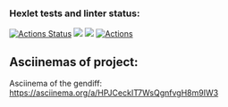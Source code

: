 ### Hexlet tests and linter status:
[![Actions Status](https://github.com/DedMazai36/frontend-project-46/workflows/hexlet-check/badge.svg)](https://github.com/DedMazai36/frontend-project-46/actions)
<a href="https://codeclimate.com/github/DedMazai36/frontend-project-46/maintainability"><img src="https://api.codeclimate.com/v1/badges/32e801f00a95383a615a/maintainability" /></a>
<a href="https://codeclimate.com/github/DedMazai36/frontend-project-46/test_coverage"><img src="https://api.codeclimate.com/v1/badges/32e801f00a95383a615a/test_coverage" /></a>
[![Actions](https://github.com/DedMazai36/frontend-project-46/workflows/genDiff-check/badge.svg)](https://github.com/DedMazai36/frontend-project-46/actions)

## Asciinemas of project:

Asciinema of the gendiff: https://asciinema.org/a/HPJCeckIT7WsQgnfvgH8m9IW3